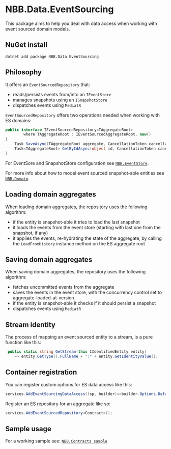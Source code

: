 NBB.Data.EventSourcing
===============

This package aims to help you deal with data access when working with event sourced domain models.

NuGet install
----------------
```
dotnet add package NBB.Data.EventSourcing
```

Philosophy
----------------
It offers an `EventSourcedRepository` that:
* reads/persists events from/into an `IEventStore`
* manages snapshots using an `ISnapshotStore`
* dispatches events using `MediatR`

`EventSourcedRepository` offers two operations needed when working with ES domains:
```csharp
public interface IEventSourcedRepository<TAggregateRoot>
        where TAggregateRoot : IEventSourcedAggregateRoot, new()
{
    Task SaveAsync(TAggregateRoot aggregate, CancellationToken cancellationToken = default(CancellationToken));
    Task<TAggregateRoot> GetByIdAsync(object id, CancellationToken cancellationToken = default(CancellationToken));
}
```

For EventSore and SnapshotStore configuration see [`NBB.EventStore`](../../EventStore/#readme).

For more info about how to model event sourced snapshot-able entities see [`NBB.Domain`](../../Domain/#readme).


Loading domain aggregates
-------------
When loading domain aggregates, the repository uses the following algorithm:
* if the entity is snapshot-able it tries to load the last snapshot
* it loads the events from the event store (starting with last one from the snapshot, if any)
* it applies the events, re-hydrating the state of the aggregate, by  calling the `LoadFromHistory` instance method on the ES aggregate root

Saving domain aggregates
-------------
When saving domain aggregates, the repository uses the following algorithm:
* fetches uncommitted events from the aggregate
* saves the events in the event store, with the concurrency control set to aggregate-loaded-at-version
* if the entity is snapshot-able it checks if it should persist a snapshot
* dispatches events using `MediatR`


Stream identity
-------------
The process of mapping an event sourced entity to a stream, is a pure function like this:
```csharp
 public static string GetStream(this IIdentifiedEntity entity)
    => entity.GetType().FullName + ":" + entity.GetIdentityValue();
```

Container registration
-------------

You can register custom options for ES data access like this:

```csharp
services.AddEventSourcingDataAccess((sp, builder)=>builder.Options.DefaultSnapshotVersionFrequency = 5)
```

Register an ES repository for an aggregate like so:
```csharp
services.AddEventSourcedRepository<Contract>();
```

Sample usage
-------------
For a working sample see: [`NBB.Contracts sample`](../../../samples/MicroServices/NBB.Contracts/#readme)



